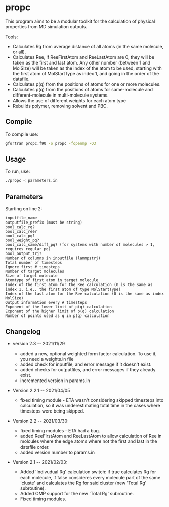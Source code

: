 # propc

This program aims to be a modular toolkit for the calculation of physical properties from MD simulation outputs.

Tools:
- Calculates Rg from average distance of all atoms (in the same molecule, or all).
- Calculates Ree, if ReeFirstAtom and ReeLastAtom are 0, they will be taken as the first and last atom. Any other number (between 1 and MolSize) will be taken as the index of the atom to be used, starting with the first atom of MolStartType as index 1, and going in the order of the datafile.
- Calculates p(q) from the positions of atoms for one or more molecules.
- Calculates p(q) from the positions of atoms for same-molecule and different-molecule in multi-molecule systems.
- Allows the use of different weights for each atom type
- Rebuilds polymer, removing solvent and PBC.

## Compile

To compile use:

```bash
gfortran propc.f90 -o propc -fopenmp -O3
```

## Usage

To run, use:
```bash
./propc < parameters.in
```

## Parameters

Starting on line 2:

```
inputfile_name  
outputfile_prefix (must be string)  
bool_calc_rg?  
bool_calc_ree?  
bool_calc_pq?  
bool_weight_pq?
bool_calc_same/diff_pq? (for systems with number of molecules > 1, requires regular pq)  
bool_output_trj?  
Number of columns in inputfile (lammpstrj)  
Total number of timesteps  
Ignore first # timesteps  
Number of target molecules  
Size of target molecule  
Atomtype of first atom in target molecule  
Index of the first atom for the Ree calculation (0 is the same as index 1, i.e., the first atom of type MolStartType)
Index of the last atom for the Ree calculation (0 is the same as index MolSize)
Output information every # timesteps  
Exponent of the lower limit of p(q) calculation  
Exponent of the higher limit of p(q) calculation  
Number of points used as q in p(q) calculation  
```

## Changelog

* version 2.3 -- 2021/11/29
  * added a new, optional weighted form factor calculation. To use it, you need a weights.in file
  * added check for inputfile, and error message if it doesn't exist.
  * added checks for outputfiles, and error messages if they already exist.
  * incremented version in params.in

* Version 2.2.1 -- 2021/04/05
  * fixed timing module - ETA wasn't considering skipped timesteps into calculation, so it was underestimating total time in the cases where timesteps were being skipped.

* Version 2.2 -- 2021/03/30:
  * fixed timing modules - ETA had a bug.
  * added ReeFirstAtom and ReeLastAtom to allow calculation of Ree in molcules where the edge atoms where not the first and last in the datafile order.
  * added version number to params.in

* Version 2.1 -- 2021/02/03:
  * Added 'Indivudual Rg' calculation switch: if true calculates Rg for each molecule, if false consideres every molecule part of the same 'cluste' and calculates the Rg for said cluster (new 'Total Rg' subroutine).
  * Added OMP support for the new 'Total Rg' subroutine.
  * Fixed timing modules.
